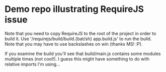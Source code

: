 # Demo repo illustrating RequireJS issue

Note that you need to copy RequireJS to the root of the project in order to build it. Use '/requirejs/build/build.{bat/sh} app.build.js' to run the build. Note that you may have to use backslashes on win (thanks MS! :P).

If you examine the build you'll see that build/main.js contains some modules multiple times (not cool!). I guess this might have something to do with relative imports I'm using...

